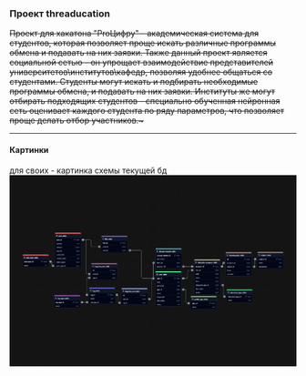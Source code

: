 ### Проект threaducation
<strike>
Проект для хакатона "ProЦифру" - академическая система для студентов, которая позволяет проще искать различные программы 
обмена и подавать на них заявки. Также данный проект является социальной сетью - он упрощает взаимодействие представителей университетов\институтов\кафедр, позволяя удобнее
общаться со студентами. Студенты могут искать и подбирать необходимые программы обмена, и подавать на них заявки. Институты же могут отбирать подходящих студентов - 
специально обученная нейронная сеть оценивает каждого студента по ряду параметров, что позволяет проще делать отбор участников.~
</strike>

---
#### Картинки
для своих - картинка схемы текущей бд
![alt text](https://github.com/RealityFlex/threaducation/blob/main/database_for_hack.png)
